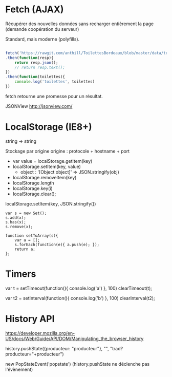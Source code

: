 # Fetch (AJAX)

Récupérer des nouvelles données sans recharger entièrement la page (demande coopération du serveur)

Standard, mais moderne (polyfills).

````js 

fetch('https://rawgit.com/anthill/ToilettesBordeaux/blob/master/data/toilettes.json')
.then(function(resp){
    return resp.json();
    // return resp.text();
})
.then(function(toilettes){
    console.log('toilettes', toilettes)
})


````

fetch retourne une promesse pour un résultat.





JSONView http://jsonview.com/


# LocalStorage (IE8+)

string -> string

Stockage par origine
origine : protocole + hostname + port

* var value = localStorage.getItem(key)
* localStorage.setItem(key, value)
    * object : '[Object object]' => JSON.stringify(obj)
* localStorage.removeItem(key)
* localStorage.length
* localStorage.key(i)
* localStorage.clear();

localStorage.setItem(key, JSON.stringify())

````
var s = new Set();
s.add(x);
s.has(x);
s.remove(x);

function setToArray(s){
    var a = [];
    s.forEach(function(e){ a.push(e); });
    return a;
};
````

# Timers

var t = setTimeout(function(){
    console.log('a')
}, 100)
clearTimeout(t);

var t2 = setInterval(function(){
    console.log('b')
}, 100)
clearInterval(t2);



# History API


https://developer.mozilla.org/en-US/docs/Web/Guide/API/DOM/Manipulating_the_browser_history

history.pushState({producteur: "producteur"}, "", "trad?producteur="+producteur")

new PopStateEvent('popstate') (history.pushState ne déclenche pas l'évènement)








